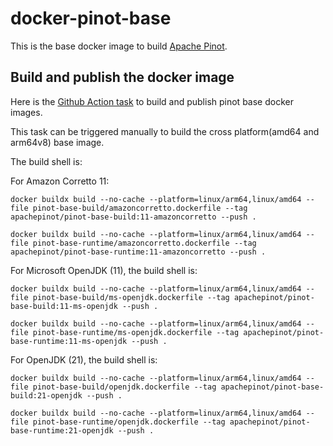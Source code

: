 <!--

    Licensed to the Apache Software Foundation (ASF) under one
    or more contributor license agreements.  See the NOTICE file
    distributed with this work for additional information
    regarding copyright ownership.  The ASF licenses this file
    to you under the Apache License, Version 2.0 (the
    "License"); you may not use this file except in compliance
    with the License.  You may obtain a copy of the License at

      http://www.apache.org/licenses/LICENSE-2.0

    Unless required by applicable law or agreed to in writing,
    software distributed under the License is distributed on an
    "AS IS" BASIS, WITHOUT WARRANTIES OR CONDITIONS OF ANY
    KIND, either express or implied.  See the License for the
    specific language governing permissions and limitations
    under the License.

-->

# docker-pinot-base

This is the base docker image to build [Apache Pinot](https://github.com/apache/pinot).

## Build and publish the docker image

Here is
the [Github Action task](https://github.com/apachepinot/pinot-fork/actions/workflows/build-pinot-docker-base-image.yml)
to build and publish pinot base docker images.

This task can be triggered manually to build the cross platform(amd64 and arm64v8) base image.

The build shell is:

For Amazon Corretto 11:

```SHELL
docker buildx build --no-cache --platform=linux/arm64,linux/amd64 --file pinot-base-build/amazoncorretto.dockerfile --tag apachepinot/pinot-base-build:11-amazoncorretto --push .
```

```SHELL
docker buildx build --no-cache --platform=linux/arm64,linux/amd64 --file pinot-base-runtime/amazoncorretto.dockerfile --tag apachepinot/pinot-base-runtime:11-amazoncorretto --push .
```

For Microsoft OpenJDK (11), the build shell is:

```SHELL
docker buildx build --no-cache --platform=linux/arm64,linux/amd64 --file pinot-base-build/ms-openjdk.dockerfile --tag apachepinot/pinot-base-build:11-ms-openjdk --push .
```

```SHELL
docker buildx build --no-cache --platform=linux/arm64,linux/amd64 --file pinot-base-runtime/ms-openjdk.dockerfile --tag apachepinot/pinot-base-runtime:11-ms-openjdk --push .
```

For OpenJDK (21), the build shell is:

```SHELL
docker buildx build --no-cache --platform=linux/arm64,linux/amd64 --file pinot-base-build/openjdk.dockerfile --tag apachepinot/pinot-base-build:21-openjdk --push .
```

```SHELL
docker buildx build --no-cache --platform=linux/arm64,linux/amd64 --file pinot-base-runtime/openjdk.dockerfile --tag apachepinot/pinot-base-runtime:21-openjdk --push .
```
